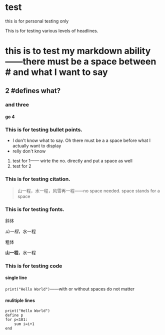# test
this is for personal testing only

This is for testing various levels of headlines.
# this is to test my markdown ability——there must be a space between # and what I want to say
## 2 #defines what? 
### and three
#### go 4

### This is for testing bullet points.

- I don't know what to say. Oh there must be a a space before what I actually want to display
- relly don't know

1. test for 1—— wirte the no. directly and put a space as well  
2. test for 2






### This is for testing citation.
>山一程，水一程，风雪再一程——no space needed. space stands for a space




### This is for testing fonts.

斜体

*山一程*，水一程

粗体

**山一程**，水一程




### This is for testing code

#### single line 
` print("Hello World") `——with or without spaces do not matter

#### mulitiple lines
```
print("Hello World")
define p
for p<101:
    sum i=i+1
end 
```
